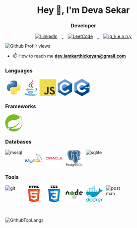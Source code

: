 
<h1 align="center">Hey 👋, I'm Deva Sekar</h1>
<h3 align="center">Developer</h3>
<div align="center">
  <a href="https://www.linkedin.com/in/devasekar12/" target="_blank" rel="noreferrer">
    <img src="https://raw.githubusercontent.com/rahuldkjain/github-profile-readme-generator/master/src/images/icons/Social/linked-in-alt.svg" alt="LinkedIn" height="30" width="40" style="margin: 0 15px;" />
  </a>
  
    
  </a>
  <a href="https://leetcode.com/u/KarthickeyanM/" target="_blank" rel="noreferrer">
    <img src="https://raw.githubusercontent.com/rahuldkjain/github-profile-readme-generator/master/src/images/icons/Social/leet-code.svg" alt="LeetCode" height="30" width="40" style="margin: 0 15px;" />
  </a>
  <a href="https://instagram.com/?" target="_blank" rel="noreferrer">
    <img src="https://raw.githubusercontent.com/rahuldkjain/github-profile-readme-generator/master/src/images/icons/Social/instagram.svg" alt="ig_k.e.n.n.y" height="30" width="40" style="margin: 0 15px;" />
  </a>
</div>

<p align="left"> <img src="https://komarev.com/ghpvc/?username=KarthickeyanM&label=Profile%20views&color=0e75b6&style=flat" alt="Github Profilr views" /> </p>

<!--<p align="center">
  <a href="https://github.com/ryo-ma/github-profile-trophy">
    <img src="https://github-profile-trophy.vercel.app/?username=KarthickeyanM" alt="GithubTrophy" />
  </a> 
</p> -->

- 📫 How to reach me **dev.iamkarthickeyan@gmail.com**

<h3>Languages</h3>
<div style="display: flex; flex-wrap: wrap;">
  <img src="https://raw.githubusercontent.com/devicons/devicon/master/icons/python/python-original.svg" alt="python" width="55" height="55" />
  <img src="https://raw.githubusercontent.com/devicons/devicon/master/icons/java/java-original.svg" alt="java" width="55" height="55"/>
  <img src="https://raw.githubusercontent.com/devicons/devicon/master/icons/javascript/javascript-original.svg" alt="javascript" width="55" height="55" />
  <img src="https://raw.githubusercontent.com/devicons/devicon/master/icons/c/c-original.svg" alt="c" width="55" height="55" />
  <img src="https://raw.githubusercontent.com/devicons/devicon/master/icons/cplusplus/cplusplus-original.svg" alt="cplusplus" width="55" height="55" />
  <!--<img src="https://raw.githubusercontent.com/devicons/devicon/master/icons/typescript/typescript-original.svg" alt="typescript" width="55" height="55" />
  <img src="https://raw.githubusercontent.com/devicons/devicon/master/icons/csharp/csharp-original.svg" alt="csharp" width="55" height="55" />-->
  
</div>

<h3>Frameworks</h3>
<div style="display: flex; flex-wrap: wrap; gap: 10px;">
  <img src="https://raw.githubusercontent.com/devicons/devicon/ca28c779441053191ff11710fe24a9e6c23690d6/icons/spring/spring-original.svg" alt="bootstrap" width="55" height="55"  />
  <!--<img src="https://raw.githubusercontent.com/devicons/devicon/master/icons/react/react-original-wordmark.svg" alt="react" width="55" height="55" />
  <img src="https://reactnative.dev/img/header_logo.svg" alt="reactnative" width="55" height="55" style="margin-right: 10px;" />-->
<!--<img src="https://raw.githubusercontent.com/devicons/devicon/master/icons/numpy/numpy-original.svg" alt="numpy" width="55" height="55"/>
  <img src="https://raw.githubusercontent.com/devicons/devicon/refs/heads/master/icons/pandas/pandas-original.svg" alt="pandas" width="55" height="55"/>
  <img src="https://github.com/devicons/devicon/raw/refs/heads/master/icons/matplotlib/matplotlib-plain-wordmark.svg" alt="matplotlib" width="55" height="55"/>
  <img src="https://github.com/devicons/devicon/raw/refs/heads/master/icons/scikitlearn/scikitlearn-original.svg" alt="Scikitlearn" width="55" height="55"/>
  <img src="https://github.com/devicons/devicon/raw/refs/heads/master/icons/tensorflow/tensorflow-original.svg" alt="TensorFlow" width="55" height="55"/>
  <img src="https://github.com/devicons/devicon/raw/refs/heads/master/icons/flask/flask-original-wordmark.svg" alt="Flask" width="55" height="55"/>
  <img src="https://github.com/devicons/devicon/raw/refs/heads/master/icons/django/django-plain-wordmark.svg" alt="Django" width="55" height="55"/> -->
</div> 

<h3>Databases</h3>
<div style="display: flex; flex-wrap: wrap; gap: 10px;">
  <img src="https://www.svgrepo.com/show/303229/microsoft-sql-server-logo.svg" alt="mssql" width="55" height="55"/>
  <img src="https://raw.githubusercontent.com/devicons/devicon/master/icons/mysql/mysql-original-wordmark.svg" alt="mysql" width="55" height="55" />
  <img src="https://raw.githubusercontent.com/devicons/devicon/master/icons/oracle/oracle-original.svg" alt="oracle" width="55" height="55" />
  <img src="https://raw.githubusercontent.com/devicons/devicon/master/icons/postgresql/postgresql-original-wordmark.svg" alt="postgresql" width="55" height="55"  />
  <img src="https://www.vectorlogo.zone/logos/sqlite/sqlite-icon.svg" alt="sqlite" width="55" height="55" />
</div>

<h3>Tools</h3>
<div style="display: flex; flex-wrap: wrap; gap: 10px;">
<!--  <img src="https://www.vectorlogo.zone/logos/figma/figma-icon.svg" alt="figma" width="55" height="55" /> -->
  <img src="https://www.vectorlogo.zone/logos/git-scm/git-scm-icon.svg" alt="git" width="55" height="55" />
  <img src="https://raw.githubusercontent.com/devicons/devicon/master/icons/html5/html5-original-wordmark.svg" alt="html5" width="55" height="55" />
  <img src="https://raw.githubusercontent.com/devicons/devicon/master/icons/css3/css3-original-wordmark.svg" alt="css3" width="55" height="55" />
  <img src="https://raw.githubusercontent.com/devicons/devicon/master/icons/nodejs/nodejs-original-wordmark.svg" alt="nodejs" width="55" height="55" />
  <img src="https://github.com/devicons/devicon/raw/refs/heads/master/icons/docker/docker-plain-wordmark.svg" alt="Docker" width="55" height="55" />
  <img src="https://www.vectorlogo.zone/logos/getpostman/getpostman-icon.svg" alt="postman" width="55" height="55" />
</div>

<br>
<br>
<!-- <p>
  <img align="center" src="https://github-readme-streak-stats.herokuapp.com/?user=KarthickeyanM&" alt="StreakStats" />
</p> -->
<div style="display:flex;">
<!--   <p>
    <img align="center" src="https://github-readme-stats.vercel.app/api?username=KarthickeyanM&show_icons=true&locale=en" alt="GithubStats" />
  </p> -->
  <p>
    <img align="left" src="https://github-readme-stats.vercel.app/api/top-langs?username=KarthickeyanM&show_icons=true&locale=en&layout=compact" alt="GithubTopLangs" />
  </p>
</div>

<!--
**KarthickeyanM/KarthickeyanM** is a ✨ _special_ ✨ repository because its `README.md` (this file) appears on your GitHub profile.

Here are some ideas to get you started:

- 🔭 I’m currently working on ...
- 🌱 I’m currently learning ...
- 👯 I’m looking to collaborate on ...
- 🤔 I’m looking for help with ...
- 💬 Ask me about ...
- 📫 How to reach me: ...
- 😄 Pronouns: ...
- ⚡ Fun fact: ...
-->
<!--
**Devasekar1/Devasekar1** is a ✨ _special_ ✨ repository because its `README.md` (this file) appears on your GitHub profile.

Here are some ideas to get you started:

- 🔭 I’m currently working on ...
- 🌱 I’m currently learning ...
- 👯 I’m looking to collaborate on ...
- 🤔 I’m looking for help with ...
- 💬 Ask me about ...
- 📫 How to reach me: ...
- 😄 Pronouns: ...
- ⚡ Fun fact: ...
-->
